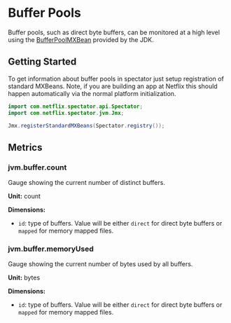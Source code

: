 # Buffer Pools

Buffer pools, such as direct byte buffers, can be monitored at a high level using the
[BufferPoolMXBean](http://docs.oracle.com/javase/7/docs/api/java/lang/management/BufferPoolMXBean.html)
provided by the JDK. 

## Getting Started

To get information about buffer pools in spectator just setup registration of standard MXBeans.
Note, if you are building an app at Netflix this should happen automatically via the normal
platform initialization.

```java
import com.netflix.spectator.api.Spectator;
import com.netflix.spectator.jvm.Jmx;

Jmx.registerStandardMXBeans(Spectator.registry());
```

## Metrics

### jvm.buffer.count

Gauge showing the current number of distinct buffers.

**Unit:** count 

**Dimensions:**

* `id`: type of buffers. Value will be either `direct` for direct byte buffers or `mapped` for
  memory mapped files.

### jvm.buffer.memoryUsed

Gauge showing the current number of bytes used by all buffers.

**Unit:** bytes 

**Dimensions:**

* `id`: type of buffers. Value will be either `direct` for direct byte buffers or `mapped` for
  memory mapped files.
